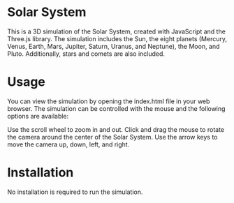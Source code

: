 # Solar System

This is a 3D simulation of the Solar System, created with JavaScript and the Three.js library. The simulation includes the Sun, the eight planets (Mercury, Venus, Earth, Mars, Jupiter, Saturn, Uranus, and Neptune), the Moon, and Pluto. Additionally, stars and comets are also included.

# Usage
You can view the simulation by opening the index.html file in your web browser. The simulation can be controlled with the mouse and the following options are available:

Use the scroll wheel to zoom in and out.
Click and drag the mouse to rotate the camera around the center of the Solar System.
Use the arrow keys to move the camera up, down, left, and right.

# Installation
No installation is required to run the simulation.





